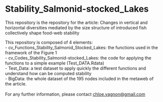 # Stability_Salmonid-stocked_Lakes
 This repository is the repository for the article: 
 Changes in vertical and horizontal diversities mediated by the size structure of introduced fish collectively shape food-web stability

 This repository is composed of 4 elements: \
    - cv_Functions_Stability_Salmonid_Stocked_Lakes: the functions used in the framework of the Figure 1 \
    - cv_Codes_Stability_Salmonid-stocked_Lakes: the code for applying the functions to a simple example (Test_DATA.Rdata) \
    - Test_Data: a test dataset to apply quickly the different functions and understand how can be computed stability \
    - BigData: the whole dataset of the 195 nodes included in the metaweb of the article.\
\
 For any further information, please contact chloe.vagnon@gmail.com
